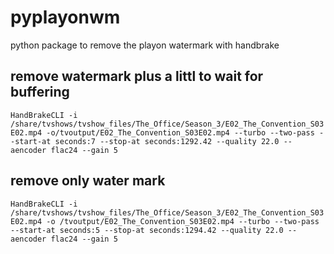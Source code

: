 # pyplayonwm
python package to remove the playon watermark with handbrake

## remove watermark plus a littl to wait for buffering
`HandBrakeCLI -i /share/tvshows/tvshow_files/The_Office/Season_3/E02_The_Convention_S03E02.mp4 -o/tvoutput/E02_The_Convention_S03E02.mp4 --turbo --two-pass --start-at seconds:7 --stop-at seconds:1292.42 --quality 22.0 --aencoder flac24 --gain 5`

## remove only water mark
`HandBrakeCLI -i /share/tvshows/tvshow_files/The_Office/Season_3/E02_The_Convention_S03E02.mp4 -o /tvoutput/E02_The_Convention_S03E02.mp4 --turbo --two-pass --start-at seconds:5 --stop-at seconds:1294.42 --quality 22.0 --aencoder flac24 --gain 5`
